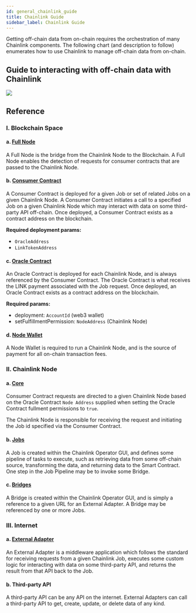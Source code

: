 ```yaml
---
id: general_chainlink_guide
title: Chainlink Guide
sidebar_label: Chainlink Guide
---
```


Getting off-chain data from on-chain requires the orchestration of many Chainlink components. The following chart (and description to follow) enumerates how to use Chainlink to manage off-chain data from on-chain.

## Guide to interacting with off-chain data with Chainlink

<img src="/img/guide.png" />

## Reference

### I. Blockchain Space

#### a. [Full Node](https://docs.chain.link/docs/run-an-ethereum-client/#geth)

A Full Node is the bridge from the Chainlink Node to the Blockchain. A Full Node enables the detection of requests for consumer contracts that are passed to the Chainlink Node.

#### b. [Consumer Contract](https://docs.chain.link/docs/make-a-http-get-request/#api-consumer)

A Consumer Contract is deployed for a given Job or set of related Jobs on a given Chainlink Node. A Consumer Contract initiates a call to a specified Job on a given Chainlink Node which may interact with data on some third-party API off-chain. Once deployed, a Consumer Contract exists as a contract address on the blockchain.

**Required deployment params:**

- `OracleAddress`
- `LinkTokenAddress`

#### c. [Oracle Contract](https://docs.chain.link/docs/fulfilling-requests/#deploy-your-own-oracle-contract)

An Oracle Contract is deployed for each Chainlink Node, and is always referenced by the Consumer Contract. The Oracle Contract is what receives the LINK payment associated with the Job request. Once deployed, an Oracle Contract exists as a contract address on the blockchain.

**Required params:**
  
  - deployment: `AccountId` (web3 wallet)
  - setFulfillmentPermission: `NodeAddress` (Chainlink Node)

#### d. [Node Wallet](https://docs.chain.link/docs/running-a-chainlink-node/#start-the-chainlink-node)

A Node Wallet is required to run a Chainlink Node, and is the source of payment for all on-chain transaction fees. 

### II. Chainlink Node

#### a. [Core](https://docs.chain.link/docs/running-a-chainlink-node/)

Consumer Contract requests are directed to a given Chainlink Node based on the Oracle Contract `Node Address` supplied when setting the Oracle Contract fullment permissions to `true`. 

The Chainlink Node is responsible for receiving the request and initiating the Job id specified via the Consumer Contract. 

#### b. [Jobs](https://docs.chain.link/docs/jobs/)

A Job is created within the Chainlink Operator GUI, and defines some pipeline of tasks to execute, such as retrieving data from some off-chain source, transforming the data, and returning data to the Smart Contract. One step in the Job Pipeline may be to invoke some Bridge.

#### c. [Bridges](https://docs.chain.link/docs/jobs/task-types/bridge/)

A Bridge is created within the Chainlink Operator GUI, and is simply a reference to a given URL for an External Adapter. A Bridge may be referenced by one or more Jobs. 

### III. Internet

#### a. [External Adapter](https://docs.chain.link/docs/external-adapters/)

An External Adapter is a middleware application which follows the standard for receiving requests from a given Chainlink Job, executes some custom logic for interacting with data on some third-party API, and returns the result from that API back to the Job.

#### b. Third-party API

A third-party API can be any API on the internet. External Adapters can call a third-party API to get, create, update, or delete data of any kind. 
